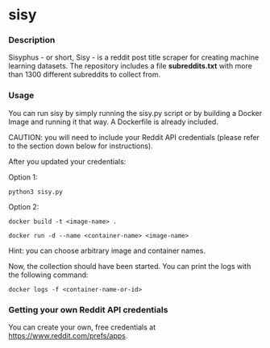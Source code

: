 # sisy
### Description
Sisyphus - or short, Sisy - is a reddit post title scraper for creating machine learning datasets.
The repository includes a file **subreddits.txt** with more than 1300 different subreddits to collect from.

### Usage
You can run sisy by simply running the sisy.py script or by building a Docker Image and running it that way. A Dockerfile is already included.

CAUTION: you will need to include your Reddit API credentials (please refer to the section down below for instructions).

After you updated your credentials:

Option 1:
```
python3 sisy.py
```
Option 2:
```
docker build -t <image-name> .
```
```
docker run -d --name <container-name> <image-name>
```
Hint: you can choose arbitrary image and container names.

Now, the collection should have been started. You can print the logs with the following command:
```
docker logs -f <container-name-or-id>
```

### Getting your own Reddit API credentials

You can create your own, free credentials at https://www.reddit.com/prefs/apps.
